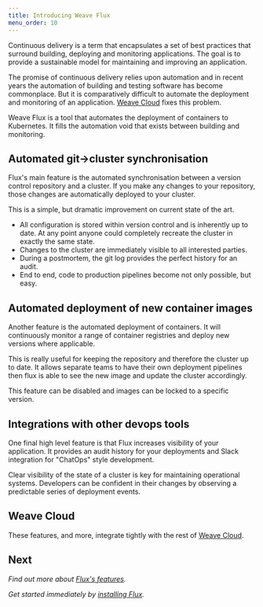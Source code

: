 ```yaml
---
title: Introducing Weave Flux
menu_order: 10
---
```


Continuous delivery is a term that encapsulates a set of best practices 
that surround building, deploying and monitoring applications. The 
goal is to provide a sustainable model for maintaining and improving 
an application.

The promise of continuous delivery relies upon automation and in recent 
years the automation of building and testing software has become 
commonplace. But it is comparatively difficult to automate the 
deployment and monitoring of an application.
[Weave Cloud](https://cloud.weave.works) fixes this problem.

Weave Flux is a tool that automates the deployment of containers to 
Kubernetes. It fills the automation void that exists between building
and monitoring.

## Automated git->cluster synchronisation

Flux's main feature is the automated synchronisation between a version
control repository and a cluster. If you make any changes to your
repository, those changes are automatically deployed to your cluster.

This is a simple, but dramatic improvement on current state of the art.

- All configuration is stored within version control and is inherently
  up to date. At any point anyone could completely recreate the cluster
  in exactly the same state.
- Changes to the cluster are immediately visible to all interested
  parties.
- During a postmortem, the git log provides the perfect history for an
  audit.
- End to end, code to production pipelines become not only possible, but
  easy.

## Automated deployment of new container images

Another feature is the automated deployment of containers. It will
continuously monitor a range of container registries and deploy new
versions where applicable.

This is really useful for keeping the repository and therefore the
cluster up to date. It allows separate teams to have their own
deployment pipelines then flux is able to see the new image and update
the cluster accordingly.

This feature can be disabled and images can be locked to a specific
version.

## Integrations with other devops tools

One final high level feature is that Flux increases visibility of 
your application. It provides an audit history for
your deployments and Slack integration for "ChatOps" style 
development.

Clear visibility of the state of a cluster is key for maintaining
operational systems. Developers can be confident in their changes by
observing a predictable series of deployment events.

## Weave Cloud

These features, and more, integrate tightly with the rest of [Weave 
Cloud](https://cloud.weave.works).

## Next

_Find out more about [Flux's features](/site/how-it-works.md)._

_Get started immediately by [installing Flux](/site/installing.md)._
